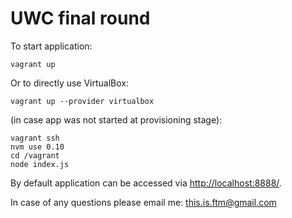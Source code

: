 # UWC final round

To start application:

    vagrant up
    
Or to directly use VirtualBox:

    vagrant up --provider virtualbox

(in case app was not started at provisioning stage):

    vagrant ssh
    nvm use 0.10
    cd /vagrant
    node index.js

By default application can be accessed via [http://localhost:8888/](http://localhost:8888/).

In case of any questions please email me: this.is.ftm@gmail.com
